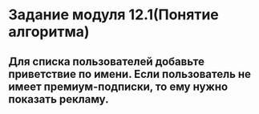 # Задание модуля 12.1(Понятие алгоритма)
## Для списка пользователей добавьте приветствие по имени. Если пользователь не имеет премиум-подписки, то ему нужно показать рекламу.